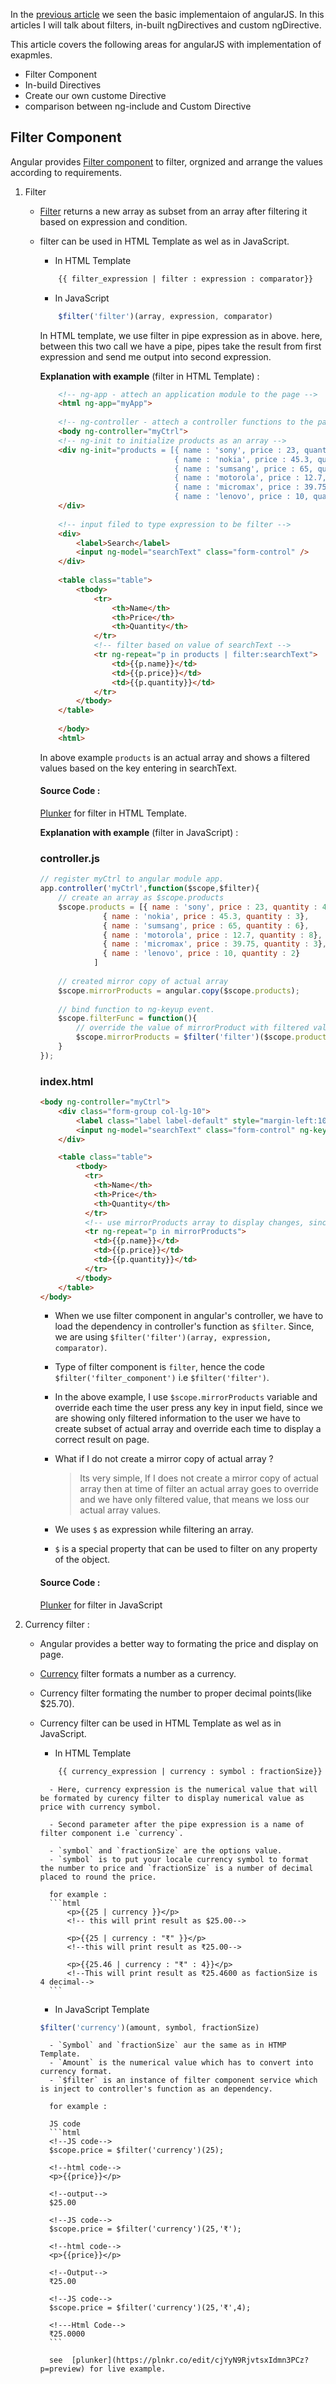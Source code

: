 In the [previous article](http://tutorials.pluralsight.com/front-end-javascript/getting-started-with-angularjs) we seen the basic implementaion of angularJS. In this articles I will talk about filters, in-built ngDirectives and custom ngDirective.

This article covers the following areas for angularJS with implementation of exapmles.

* Filter Component
* In-build Directives
* Create our own custome Directive
* comparison between ng-include and Custom Directive

## Filter Component

Angular provides [Filter component](https://docs.angularjs.org/api/ng/filter) to filter, orgnized and arrange the values according to requirements.

1. Filter
    
    - [Filter](https://docs.angularjs.org/api/ng/filter/filter) returns a new array as subset from an array after filtering it based on expression and condition.
    
    - filter can be used in HTML Template as wel as in JavaScript.

        * In HTML Template
        
        ```html
            {{ filter_expression | filter : expression : comparator}}
        ```
        
        * In JavaScript
        
        ```js
            $filter('filter')(array, expression, comparator)
        ```
        
        In HTML template, we use filter in pipe expression as in above. here, between this two call we have a pipe, pipes take the result from first expression and send me output into second expression.
        
        **Explanation with example** (filter in HTML Template) :
        
        ```html
            <!-- ng-app - attech an application module to the page -->
            <html ng-app="myApp">
            
            <!-- ng-controller - attech a controller functions to the page -->
            <body ng-controller="myCtrl">
            <!-- ng-init to initialize products as an array -->
            <div ng-init="products = [{ name : 'sony', price : 23, quantity : 4},
                                      { name : 'nokia', price : 45.3, quantity : 3},
                                      { name : 'sumsang', price : 65, quantity : 6},
                                      { name : 'motorola', price : 12.7, quantity : 8},
                                      { name : 'micromax', price : 39.75, quantity : 3},
                                      { name : 'lenovo', price : 10, quantity : 2}]">
            </div>
            
            <!-- input filed to type expression to be filter -->
            <div>
                <label>Search</label>
                <input ng-model="searchText" class="form-control" />
            </div>
            
            <table class="table">
                <tbody>
                    <tr>
                        <th>Name</th>
                        <th>Price</th>
                        <th>Quantity</th>
                    </tr>
                    <!-- filter based on value of searchText -->
                    <tr ng-repeat="p in products | filter:searchText">
                        <td>{{p.name}}</td>
                        <td>{{p.price}}</td>
                        <td>{{p.quantity}}</td>
                    </tr>
                </tbody>
            </table>
            
            </body>
            <html>
        ```
        In above example `products` is an actual array and shows a filtered values based on the key entering in searchText.
        
        #### Source Code :
        
        [Plunker](https://plnkr.co/edit/buFI2NSz3Ago2KfillkB?p=preview) for filter in HTML Template.
        
        **Explanation with example** (filter in JavaScript) :
        
        ### controller.js
        ```js
        // register myCtrl to angular module app.
        app.controller('myCtrl',function($scope,$filter){
            // create an array as $scope.products
            $scope.products = [{ name : 'sony', price : 23, quantity : 4},
                      { name : 'nokia', price : 45.3, quantity : 3},
                      { name : 'sumsang', price : 65, quantity : 6},
                      { name : 'motorola', price : 12.7, quantity : 8},
                      { name : 'micromax', price : 39.75, quantity : 3},
                      { name : 'lenovo', price : 10, quantity : 2}
                    ]
            
            // created mirror copy of actual array
            $scope.mirrorProducts = angular.copy($scope.products);                 
            
            // bind function to ng-keyup event.
            $scope.filterFunc = function(){
                // override the value of mirrorProduct with filtered value
                $scope.mirrorProducts = $filter('filter')($scope.products,{$ : $scope.searchText}); 
            }
        });
        ```
        
        ### index.html
        ```html
        <body ng-controller="myCtrl">
            <div class="form-group col-lg-10">
                <label class="label label-default" style="margin-left:10px">Search</label>
                <input ng-model="searchText" class="form-control" ng-keyup="filterFunc()" />
            </div>

            <table class="table">
                <tbody>
                  <tr>
                    <th>Name</th>
                    <th>Price</th>
                    <th>Quantity</th>
                  </tr>
                  <!-- use mirrorProducts array to display changes, since, we are override mirrorProducts array each time with original products array. -->
                  <tr ng-repeat="p in mirrorProducts">
                    <td>{{p.name}}</td>
                    <td>{{p.price}}</td>
                    <td>{{p.quantity}}</td>
                  </tr>
                </tbody>
            </table>
        </body>
        ```
        
        - When we use filter component in angular's controller, we have to load the dependency in controller's function as `$filter`. Since, we are using `$filter('filter')(array, expression, comparator)`.
        
        - Type of filter component is `filter`, hence the code `$filter('filter_component')` i.e `$filter('filter')`.
        
        - In the above example, I use `$scope.mirrorProducts` variable and override each time the user press any key in input field, since we are showing only filtered information to the user we have to create subset of actual array and override each time to display a correct result on page.
        
        - What if I do not create a mirror copy of actual array ?
            >Its very simple, If I does not create a mirror copy of actual array then at time of filter an actual array goes to override and we have only filtered value, that means we loss our actual array values.
        
        - We uses `$` as expression while filtering an array.
        
        - `$` is a special property that can be used to filter on any property of the object.
        
        #### Source Code :
        
        [Plunker](https://plnkr.co/edit/kLVpQiianqKOXrTGExbi?p=preview) for filter in JavaScript
        
2. Currency filter :
    - Angular provides a better way to formating the price and display on page.
    - [Currency](https://docs.angularjs.org/api/ng/filter/currency) filter formats a number as a currency.
    - Currency filter formating the number to proper decimal points(like $25.70). 
    - Currency filter can be used in HTML Template as wel as in JavaScript.
    
        * In HTML Template
        ```html
            {{ currency_expression | currency : symbol : fractionSize}}
        ```
        
            - Here, currency expression is the numerical value that will be formated by curency filter to display numerical value as price with currency symbol.
            
            - Second parameter after the pipe expression is a name of filter component i.e `currency`.
            
            - `symbol` and `fractionSize` are the options value.
            - `symbol` is to put your locale currency symbol to format the number to price and `fractionSize` is a number of decimal placed to round the price. 
            
            for example :
            ```html
                <p>{{25 | currency }}</p>
                <!-- this will print result as $25.00-->
                
                <p>{{25 | currency : "₹" }}</p>
                <!--this will print result as ₹25.00-->
                
                <p>{{25.46 | currency : "₹" : 4}}</p>
                <!--This will print result as ₹25.4600 as factionSize is 4 decimal-->
            ```
        
        * In JavaScript Template
        ```js
        $filter('currency')(amount, symbol, fractionSize)
        ```
        
            - `Symbol` and `fractionSize` aur the same as in HTMP Template.
            - `Amount` is the numerical value which has to convert into currency format.
            - `$filter` is an instance of filter component service which is inject to controller's function as an dependency.
            
            for example :
            
            JS code
            ```html
            <!--JS code-->
            $scope.price = $filter('currency')(25);
            
            <!--html code-->
            <p>{{price}}</p>
            
            <!--output-->
            $25.00
            
            <!--JS code-->
            $scope.price = $filter('currency')(25,'₹');
            
            <!--html code-->
            <p>{{price}}</p>
            
            <!--Output-->
            ₹25.00
            
            <!--JS code-->
            $scope.price = $filter('currency')(25,'₹',4);
            
            <!---Html Code-->
            ₹25.0000
            ```
            
            see  [plunker](https://plnkr.co/edit/cjYyN9RjvtsxIdmn3PCz?p=preview) for live example.